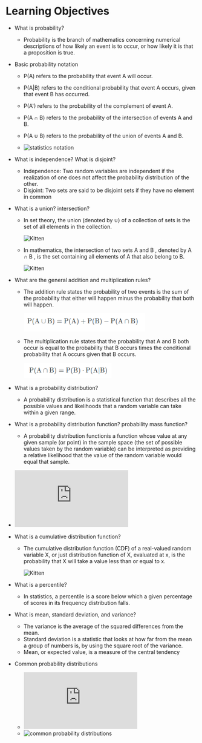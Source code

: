 # Learning Objectives

- What is probability?

    - Probability is the branch of mathematics concerning numerical descriptions of how likely an event is to occur, or how likely it is that a proposition is true.

- Basic probability notation

    - P(A) refers to the probability that event A will occur.
    - P(A|B) refers to the conditional probability that event A occurs, given that event B has occurred.
    - P(A') refers to the probability of the complement of event A.
    - P(A ∩ B) refers to the probability of the intersection of events A and B.
    - P(A ∪ B) refers to the probability of the union of events A and B.

    - ![statistics notation](https://stattrek.com/statistics/notation.aspx)

- What is independence? What is disjoint?

    - Independence: Two random variables are independent if the realization of one does not affect the probability distribution of the other.
    - Disjoint: Two sets are said to be disjoint sets if they have no element in common

- What is a union? intersection?

    - In set theory, the union (denoted by ∪) of a collection of sets is the set of all elements in the collection.

        <img src="https://upload.wikimedia.org/wikipedia/commons/thumb/3/30/Venn0111.svg/1024px-Venn0111.svg.png" alt="Kitten" title="A cute kitten" width="200" height="150" />

    - In mathematics, the intersection of two sets A and B , denoted by A ∩ B , is the set containing all elements of A that also belong to B. 

        <img src="https://upload.wikimedia.org/wikipedia/commons/thumb/9/99/Venn0001.svg/1024px-Venn0001.svg.png" alt="Kitten" title="A cute kitten" width="200" height="150" />

- What are the general addition and multiplication rules?

    - The addition rule states the probability of two events is the sum of the probability that either will happen minus the probability that both will happen.

        ![general addition rule](imgs/general_addition_rule.png)

    - The multiplication rule states that the probability that A and B both occur is equal to the probability that B occurs times the conditional probability that A occurs given that B occurs.

        ![general multiplication rule](imgs/general_multiplication_rule.png)

- What is a probability distribution?

    - A probability distribution is a statistical function that describes all the possible values and likelihoods that a random variable can take within a given range. 

- What is a probability distribution function? probability mass function?

    - A probability distribution functionis a function whose value at any given sample (or point) in the sample space (the set of possible values taken by the random variable) can be interpreted as providing a relative likelihood that the value of the random variable would equal that sample.

- ![Permutations,combinations, posible orders](https://onlinestatbook.com/2/probability/permutations.html)

- What is a cumulative distribution function?

    - The cumulative distribution function (CDF) of a real-valued random variable X, or just distribution function of X, evaluated at x, is the probability that X will take a value less than or equal to x.

        <img src="https://upload.wikimedia.org/wikipedia/commons/thumb/7/77/Exponential_distribution_cdf.png/1280px-Exponential_distribution_cdf.png" alt="Kitten" title="A cute kitten" width="250" height="150" />

- What is a percentile?

    - In statistics, a percentile is a score below which a given percentage of scores in its frequency distribution falls.

- What is mean, standard deviation, and variance?

    - The variance is the average of the squared differences from the mean. 
    - Standard deviation is a statistic that looks at how far from the mean a group of numbers is, by using the square root of the variance. 
    - Mean, or expected value, is a measure of the central tendency
- Common probability distributions

    - ![Univariate Distribution Relationships](http://www.math.wm.edu/~leemis/chart/UDR/UDR.html)
    - ![common probability distributions](https://medium.com/@srowen/common-probability-distributions-347e6b945ce4)